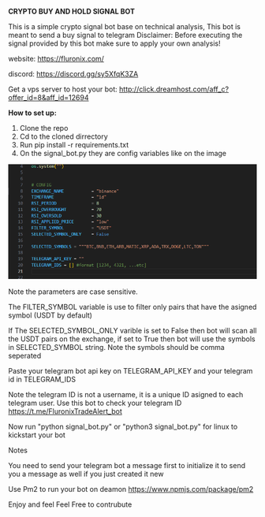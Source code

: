 **CRYPTO BUY AND HOLD SIGNAL BOT**

This is a simple crypto signal bot base on technical analysis, This bot is meant to send a buy signal to telegram
Disclaimer: Before executing the signal provided by this bot make sure to apply your own analysis!

website: https://fluronix.com/

discord: https://discord.gg/sy5XfqK3ZA

Get a vps server to host your bot: http://click.dreamhost.com/aff_c?offer_id=8&aff_id=12694

**How to set up:**

1. Clone the repo
2. Cd to the cloned dirrectory
3. Run pip install -r requirements.txt
4. On the signal_bot.py they are config variables like on the image

![1690041789129](image/README/1690041789129.png)

Note the parameters are case sensitive.

The FILTER_SYMBOL variable is use to filter only pairs that have the asigned symbol (USDT by default)

If The SELECTED_SYMBOL_ONLY varible is set to False then bot will scan all the USDT pairs on the exchange, if set to True then bot will use the symbols in SELECTED_SYMBOL string. Note the symbols should be comma seperated

Paste your telegram bot api key on TELEGRAM_API_KEY and your telegram id in TELEGRAM_IDS

Note the telegram ID is not a username, it is a unique ID asigned to each telegram user. Use this bot to check your telegram ID https://t.me/FluronixTradeAlert_bot

Now run "python signal_bot.py" or "python3 signal_bot.py" for linux to kickstart your bot

Notes

You need to send your telegram bot a message first to initialize it to send you a message as well if you just created it new

Use Pm2 to run your bot on deamon https://www.npmjs.com/package/pm2

Enjoy and feel Feel Free to contrubute
